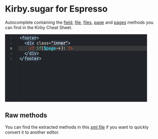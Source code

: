 # Kirby.sugar for Espresso

Autocomplete containing the [field](https://getkirby.com/docs/cheatsheet#field-methods), [file](https://getkirby.com/docs/cheatsheet#file), [files](https://getkirby.com/docs/cheatsheet#files), [page](https://getkirby.com/docs/cheatsheet#page) and [pages](https://getkirby.com/docs/cheatsheet#pages) methods you can find in the Kirby Cheat Sheet.

![Kirby.sugar](preview.gif?raw=true "Preview")

## Raw methods

You can find the extracted methods in this [xml file](https://raw.githubusercontent.com/medienbaecker/kirby-sugar/master/kirby.sugar/CodeSenseLibraries/Kirby.xml) if you want to quickly convert it to another editor.